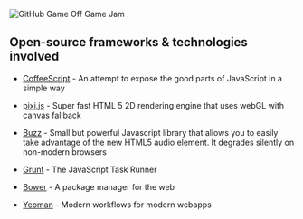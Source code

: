 ![GitHub Game Off Game Jam](https://f.cloud.github.com/assets/121322/1436486/25f88b78-4158-11e3-9b23-43596516362c.png)

## Open-source frameworks & technologies involved

* [CoffeeScript](http://coffeescript.org/) - An attempt to expose the good parts of JavaScript in a simple way

* [pixi.js](https://github.com/GoodBoyDigital/pixi.js/) - Super fast HTML 5 2D rendering engine that uses webGL with canvas fallback
* [Buzz](https://github.com/jaysalvat/buzz) - Small but powerful Javascript library that allows you to easily take advantage of the new HTML5 audio element. It degrades silently on non-modern browsers

* [Grunt](http://gruntjs.com/) - The JavaScript Task Runner
* [Bower](http://bower.io/) - A package manager for the web
* [Yeoman](http://yeoman.io/) - Modern workflows for modern webapps
